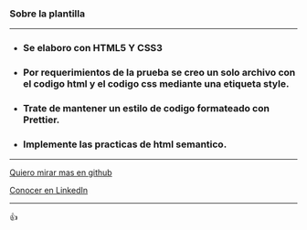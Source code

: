 ### Sobre la plantilla

---

- ### Se elaboro con HTML5 Y CSS3
- ### Por requerimientos de la prueba se creo un solo archivo con el codigo html y el codigo css mediante una etiqueta style.
- ### Trate de mantener un estilo de codigo formateado con Prettier.
- ### Implemente las practicas de html semantico.

---

[Quiero mirar mas en github](https://github.com/vegaweb-dev)

[Conocer en LinkedIn](https://www.linkedin.com/in/carlos-vega-frontend/)

---

👍
